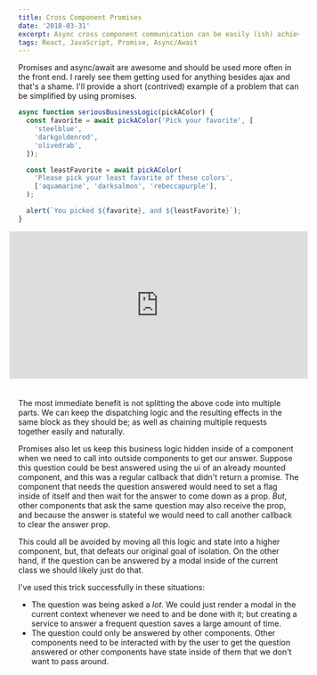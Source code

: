 ```yaml
---
title: Cross Component Promises
date: '2018-03-31'
excerpt: Async cross component communication can be easily (ish) achieved without breaking component data flow rules
tags: React, JavaScript, Promise, Async/Await
---
```


Promises and async/await are awesome and should be used more often in the front end. I rarely see them getting used for anything besides ajax and that's a shame. I'll provide a short (contrived) example of a problem that can be simplified by using promises.

```jsx
async function seriousBusinessLogic(pickAColor) {
  const favorite = await pickAColor('Pick your favorite', [
    'steelblue',
    'darkgoldenrod',
    'olivedrab',
  ]);

  const leastFavorite = await pickAColor(
    'Please pick your least favorite of these colors',
    ['aquamarine', 'darksalmon', 'rebeccapurple'],
  );

  alert(`You picked ${favorite}, and ${leastFavorite}`);
}
```

<style>
  .codepen {
    margin-bottom: 1.5em;
    margin-left: -16px;
    margin-right: -16px;
    width: calc(100% + 32px);
  }
</style>

<iframe class="codepen" height="265"  scrolling="no" title="Promises are Great blog post example" src="https://codepen.io/genuine_smiles/embed/rbNOWO?height=265&theme-id=dark&default-tab=result" frameborder="no" loading="lazy" allowtransparency="true" allowfullscreen="true">
  See the Pen <a href='https://codepen.io/genuine_smiles/pen/rbNOWO'>Promises are Great blog post example</a> by Maxwell Burson
  (<a href='https://codepen.io/genuine_smiles'>@genuine_smiles</a>) on <a href='https://codepen.io'>CodePen</a>.
</iframe>

The most immediate benefit is not splitting the above code into multiple parts. We can keep the dispatching logic and the resulting effects in the same block as they should be; as well as chaining multiple requests together easily and naturally.

Promises also let us keep this business logic hidden inside of a component when we need to call into outside components to get our answer. Suppose this question could be best answered using the ui of an already mounted component, and this was a regular callback that didn't return a promise. The component that needs the question answered would need to set a flag inside of itself and then wait for the answer to come down as a prop. _But_, other components that ask the same question may also receive the prop, and because the answer is stateful we would need to call another callback to clear the answer prop.

This could all be avoided by moving all this logic and state into a higher component, but, that defeats our original goal of isolation. On the other hand, if the question can be answered by a modal inside of the current class we should likely just do that.

I've used this trick successfully in these situations:

- The question was being asked a _lot_. We could just render a modal in the current context whenever we need to and be done with it; but creating a service to answer a frequent question saves a large amount of time.
- The question could only be answered by other components. Other components need to be interacted with by the user to get the question answered or other components have state inside of them that we don't want to pass around.

